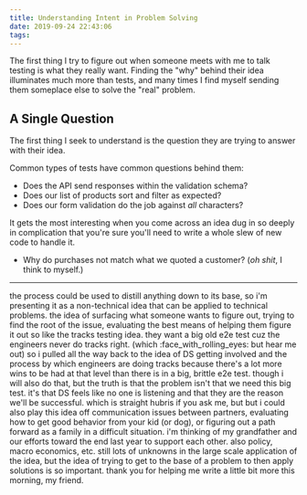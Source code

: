 ```yaml
---
title: Understanding Intent in Problem Solving
date: 2019-09-24 22:43:06
tags:
---
```


The first thing I try to figure out when someone meets with me to talk testing is what they really want. Finding the "why" behind their idea illuminates much more than tests, and many times I find myself sending them someplace else to solve the "real" problem. 

## A Single Question
The first thing I seek to understand is the question they are trying to answer with their idea. 

Common types of tests have common questions behind them:
* Does the API send responses within the validation schema?
* Does our list of products sort and filter as expected?
* Does our form validation do the job against _all_ characters?

It gets the most interesting when you come across an idea dug in so deeply in complication that you're sure you'll need to write a whole slew of new code to handle it.

* Why do purchases not match what we quoted a customer? (_oh shit_, I think to myself.)

---
the process could be used to distill anything down to its base, so i'm presenting it as a non-technical idea that can be applied to technical problems.
the idea of surfacing what someone wants to figure out, trying to find the root of the issue, evaluating the best means of helping them figure it out
so like the tracks testing idea. they want a big old e2e test cuz the engineers never do tracks right.
(which :face_with_rolling_eyes: but hear me out)
so i pulled all the way back to the idea of DS getting involved and the process by which engineers are doing tracks because there's a lot more wins to be had at that level than there is in a big, brittle e2e test. though i will also do that, but the truth is that the problem isn't that we need this big test. it's that DS feels like no one is listening and that they are the reason we'll be successful.
which is straight hubris if you ask me, but
but i could also play this idea off communication issues between partners, evaluating how to get good behavior from your kid (or dog), or figuring out a path forward as a family in a difficult situation. i'm thinking of my grandfather and our efforts toward the end last year to support each other.
also policy, macro economics, etc. still lots of unknowns in the large scale application of the idea, but the idea of trying to get to the base of a problem to then apply solutions is so important.
thank you for helping me write a little bit more this morning, my friend.
